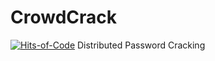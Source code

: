 # CrowdCrack
[![Hits-of-Code](https://hitsofcode.com/github/ZacharyGroff/CrowdCrack)](https://hitsofcode.com/view/github/ZacharyGroff/CrowdCrack)
Distributed Password Cracking
